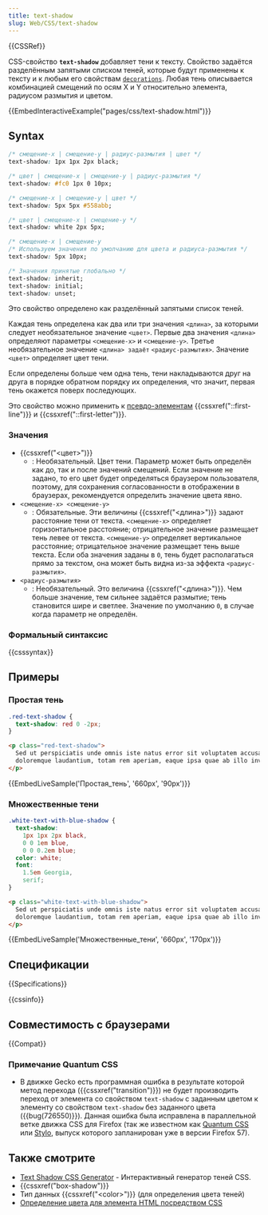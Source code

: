 ```yaml
---
title: text-shadow
slug: Web/CSS/text-shadow
---
```


{{CSSRef}}

CSS-свойство **`text-shadow`** добавляет тени к тексту. Свойство задаётся разделённым запятыми списком теней, которые будут применены к тексту и к любым его свойствам [`decorations`](/ru/docs/Web/CSS/text-decoration). Любая тень описывается комбинацией смещений по осям X и Y относительно элемента, радиусом размытия и цветом.

{{EmbedInteractiveExample("pages/css/text-shadow.html")}}

## Syntax

```css
/* смещение-x | смещение-y | радиус-размытия | цвет */
text-shadow: 1px 1px 2px black;

/* цвет | смещение-x | смещение-y | радиус-размытия */
text-shadow: #fc0 1px 0 10px;

/* смещение-x | смещение-y | цвет */
text-shadow: 5px 5px #558abb;

/* цвет | смещение-x | смещение-y */
text-shadow: white 2px 5px;

/* смещение-x | смещение-y
/* Используем значения по умолчанию для цвета и радиуса-размытия */
text-shadow: 5px 10px;

/* Значения принятые глобально */
text-shadow: inherit;
text-shadow: initial;
text-shadow: unset;
```

Это свойство определено как разделённый запятыми список теней.

Каждая тень определена как два или три значения `<длина>`, за которыми следует необязательное значение `<цвет>`. Первые два значения `<длина>` определяют параметры `<смещение-x>` и `<смещение-y>`. Третье необязательное значение `<длина> задаёт` `<радиус-размытия>`. Значение `<цвет>` определяет цвет тени.

Если определены больше чем одна тень, тени накладываются друг на друга в порядке обратном порядку их определения, что значит, первая тень окажется поверх последующих.

Это свойство можно применить к [псевдо-элементам](/ru/docs/Web/CSS/Pseudo-elements) {{cssxref("::first-line")}} и {{cssxref("::first-letter")}}.

### Значения

- {{cssxref("&lt;цвет&gt;")}}
  - : Необязательный. Цвет тени. Параметр может быть определён как до, так и после значений смещений. Если значение не задано, то его цвет будет определяться браузером пользователя, поэтому, для сохранения согласованности в отображении в браузерах, рекомендуется определить значение цвета явно.
- `<смещение-x> <смещение-y>`
  - : Обязательные. Эти величины {{cssxref("&lt;длина&gt;")}} задают расстояние тени от текста. `<смещение-x>` определяет горизонтальное расстояние; отрицательное значение размещает тень левее от текста. `<смещение-y>` определяет вертикальное расстояние; отрицательное значение размещает тень выше текста. Если оба значения заданы в `0`, тень будет располагаться прямо за текстом, она может быть видна из-за эффекта `<радиус-размытия>`.
- `<радиус-размытия>`
  - : Необязательный. Это величина {{cssxref("&lt;длина&gt;")}}. Чем больше значение, тем сильнее задаётся размытие; тень становится шире и светлее. Значение по умолчанию `0`, в случае когда параметр не определён.

### Формальный синтаксис

{{csssyntax}}

## Примеры

### Простая тень

```css
.red-text-shadow {
  text-shadow: red 0 -2px;
}
```

```html
<p class="red-text-shadow">
  Sed ut perspiciatis unde omnis iste natus error sit voluptatem accusantium
  doloremque laudantium, totam rem aperiam, eaque ipsa quae ab illo inventore.
</p>
```

{{EmbedLiveSample('Простая_тень', '660px', '90px')}}

### Множественные тени

```css
.white-text-with-blue-shadow {
  text-shadow:
    1px 1px 2px black,
    0 0 1em blue,
    0 0 0.2em blue;
  color: white;
  font:
    1.5em Georgia,
    serif;
}
```

```html
<p class="white-text-with-blue-shadow">
  Sed ut perspiciatis unde omnis iste natus error sit voluptatem accusantium
  doloremque laudantium, totam rem aperiam, eaque ipsa quae ab illo inventore.
</p>
```

{{EmbedLiveSample('Множественные_тени', '660px', '170px')}}

## Спецификации

{{Specifications}}

{{cssinfo}}

## Совместимость с браузерами

{{Compat}}

### Примечание Quantum CSS

- В движке Gecko есть программная ошибка в результате которой метод перехода ({{cssxref("transition")}}) не будет производить переход от элемента со свойством `text-shadow` с заданным цветом к элементу со свойством `text-shadow` без заданного цвета ({{bug(726550)}}). Данная ошибка была исправлена в параллельной ветке движка CSS для Firefox (так же известном как [Quantum CSS](https://wiki.mozilla.org/Quantum) или [Stylo](https://wiki.mozilla.org/Quantum/Stylo), выпуск которого запланирован уже в версии Firefox 57).

## Также смотрите

- [Text Shadow CSS Generator](https://cssgenerator.org/text-shadow-css-generator.html) - Интерактивный генератор теней CSS.
- {{cssxref("box-shadow")}}
- Тип данных {{cssxref("&lt;color&gt;")}} (для определения цвета теней)
- [Определение цвета для элемента HTML посредством CSS](/ru/docs/Web/HTML/Applying_color)

